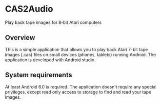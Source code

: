 # CAS2Audio
Play back tape images for 8-bit Atari computers

## Overview
This is a simple application that allows you to play back Atari 7-bit tape images (.cas) files on small devices (phones, tablets) running Android.
The application is developed with Android studio.

## System requirements
At least Android 6.0 is required. The application doesn't require any special privileges, except read only access to storage to find and read your tape images.

